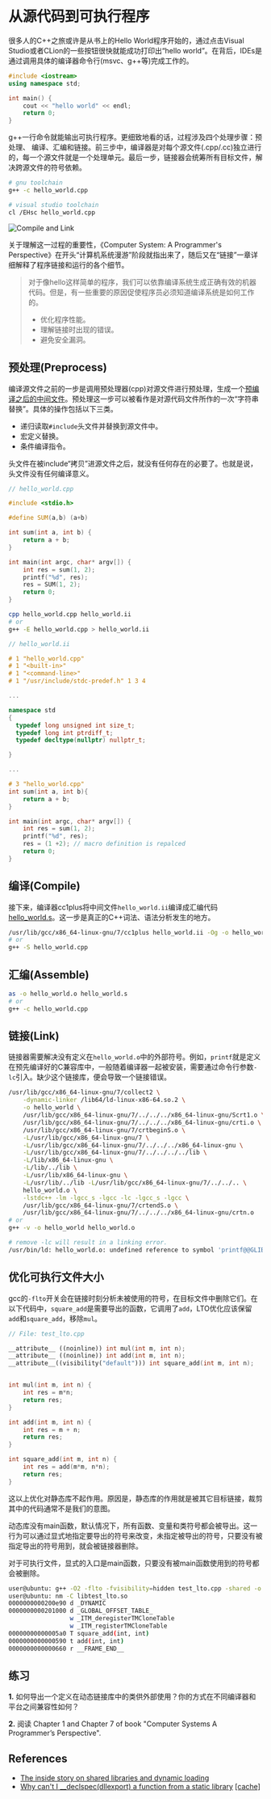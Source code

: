 # 从源代码到可执行程序

很多人的C++之旅或许是从书上的Hello World程序开始的，通过点击Visual Studio或者CLion的一些按钮很快就能成功打印出“hello world”。在背后，IDEs是通过调用具体的编译器命令行(msvc、g++等)完成工作的。

```cpp
#include <iostream>
using namespace std;

int main() {
    cout << "hello world" << endl;
    return 0;
}
```

g++一行命令就能输出可执行程序。更细致地看的话，过程涉及四个处理步骤：预处理、 编译、汇编和链接。前三步中，编译器是对每个源文件(.cpp/.cc)独立进行的，每一个源文件就是一个处理单元。最后一步，链接器会统筹所有目标文件，解决跨源文件的符号依赖。

```bash
# gnu toolchain
g++ -c hello_world.cpp

# visual studio toolchain
cl /EHsc hello_world.cpp
```

![Compile and Link](pic/compile_link.png)

关于理解这一过程的重要性，《Computer System: A Programmer's Perspective》在开头“计算机系统漫游”阶段就指出来了，随后又在“链接”一章详细解释了程序链接和运行的各个细节。

> 对于像hello这样简单的程序，我们可以依靠编译系统生成正确有效的机器代码。但是，有一些重要的原因促使程序员必须知道编译系统是如何工作的。
> * 优化程序性能。
> * 理解链接时出现的错误。
> * 避免安全漏洞。

## 预处理(Preprocess)

编译源文件之前的一步是调用预处理器(cpp)对源文件进行预处理，生成一个[预编译之后的中间文件](hello_world.i)。预处理这一步可以被看作是对源代码文件所作的一次“字符串替换”。具体的操作包括以下三类。

* 递归读取`#include`头文件并替换到源文件中。
* 宏定义替换。
* 条件编译指令。


头文件在被include“拷贝”进源文件之后，就没有任何存在的必要了。也就是说，头文件没有任何编译意义。

```cpp
// hello_world.cpp

#include <stdio.h>

#define SUM(a,b) (a+b)

int sum(int a, int b) {
    return a + b;
}

int main(int argc, char* argv[]) {
    int res = sum(1, 2);
    printf("%d", res);
    res = SUM(1, 2);
    return 0;
}
```


```bash
cpp hello_world.cpp hello_world.ii
# or
g++ -E hello_world.cpp > hello_world.ii
```

```cpp
// hello_world.ii

# 1 "hello_world.cpp"
# 1 "<built-in>"
# 1 "<command-line>"
# 1 "/usr/include/stdc-predef.h" 1 3 4

...

namespace std
{
  typedef long unsigned int size_t;
  typedef long int ptrdiff_t;
  typedef decltype(nullptr) nullptr_t;

}

...

# 3 "hello_world.cpp"
int sum(int a, int b){
    return a + b;
}

int main(int argc, char* argv[]) {
    int res = sum(1, 2);
    printf("%d", res);
    res = (1 +2); // macro definition is repalced
    return 0;
}

```

## 编译(Compile)

接下来，编译器cc1plus将中间文件`hello_world.ii`编译成汇编代码[hello_world.s](code/hello_world.s)。这一步是真正的C++词法、语法分析发生的地方。

```bash
/usr/lib/gcc/x86_64-linux-gnu/7/cc1plus hello_world.ii -Og -o hello_world.s
# or
g++ -S hello_world.cpp
```

## 汇编(Assemble)

```bash
as -o hello_world.o hello_world.s
# or
g++ -c hello_world.cpp
```

## 链接(Link)

链接器需要解决没有定义在`hello_world.o`中的外部符号。例如，`printf`就是定义在预先编译好的C兼容库中，一般随着编译器一起被安装，需要通过命令行参数`-lc`引入。缺少这个链接库，便会导致一个链接错误。

```bash
/usr/lib/gcc/x86_64-linux-gnu/7/collect2 \
    -dynamic-linker /lib64/ld-linux-x86-64.so.2 \
    -o hello_world \
    /usr/lib/gcc/x86_64-linux-gnu/7/../../../x86_64-linux-gnu/Scrt1.o \
    /usr/lib/gcc/x86_64-linux-gnu/7/../../../x86_64-linux-gnu/crti.o \
    /usr/lib/gcc/x86_64-linux-gnu/7/crtbeginS.o \
    -L/usr/lib/gcc/x86_64-linux-gnu/7 \
    -L/usr/lib/gcc/x86_64-linux-gnu/7/../../../x86_64-linux-gnu \
    -L/usr/lib/gcc/x86_64-linux-gnu/7/../../../../lib \
    -L/lib/x86_64-linux-gnu \
    -L/lib/../lib \
    -L/usr/lib/x86_64-linux-gnu \
    -L/usr/lib/../lib -L/usr/lib/gcc/x86_64-linux-gnu/7/../../.. \
    hello_world.o \
    -lstdc++ -lm -lgcc_s -lgcc -lc -lgcc_s -lgcc \
    /usr/lib/gcc/x86_64-linux-gnu/7/crtendS.o \
    /usr/lib/gcc/x86_64-linux-gnu/7/../../../x86_64-linux-gnu/crtn.o
# or
g++ -v -o hello_world hello_world.o
```

```bash
# remove -lc will result in a linking error. 
/usr/bin/ld: hello_world.o: undefined reference to symbol 'printf@@GLIBC_2.2.5'
```

## 优化可执行文件大小

gcc的`-flto`开关会在链接时刻分析未被使用的符号，在目标文件中删除它们。在以下代码中，`square_add`是需要导出的函数，它调用了`add`，LTO优化应该保留`add`和`square_add`，移除`mul`。

```cpp
// File: test_lto.cpp

__attribute__ ((noinline)) int mul(int m, int n);
__attribute__ ((noinline)) int add(int m, int n);
__attribute__((visibility("default"))) int square_add(int m, int n);


int mul(int m, int n) {
    int res = m*n;
    return res;
}

int add(int m, int n) {
    int res = m + n;
    return res;
}

int square_add(int m, int n) {
    int res = add(m*m, n*n);
    return res;
}
```

这以上优化对静态库不起作用。原因是，静态库的作用就是被其它目标链接，裁剪其中的代码通常不是我们的意图。

动态库没有main函数，默认情况下，所有函数、变量和类符号都会被导出。这一行为可以通过显式地指定要导出的符号来改变，未指定被导出的符号，只要没有被指定导出的符号用到，就会被链接器删除。

对于可执行文件，显式的入口是main函数，只要没有被main函数使用到的符号都会被删除。

```bash
user@ubuntu: g++ -O2 -flto -fvisibility=hidden test_lto.cpp -shared -o libtest_lto.so
user@ubuntu: nm -C libtest_lto.so
0000000000200e90 d _DYNAMIC
0000000000201000 d _GLOBAL_OFFSET_TABLE_
                 w _ITM_deregisterTMCloneTable
                 w _ITM_registerTMCloneTable
00000000000005a0 T square_add(int, int)
0000000000000590 t add(int, int)
0000000000000660 r __FRAME_END__
```

## 练习

**1.** 如何导出一个定义在动态链接库中的类供外部使用？你的方式在不同编译器和平台之间兼容性如何？

**2.** 阅读 Chapter 1 and Chapter 7 of book "Computer Systems A Programmer’s Perspective".

## References

* [The inside story on shared libraries and dynamic loading](ref/the_inside_story_on_shared_libraries_and_dynamic_loading.pdf)
* [Why can't I __declspec(dllexport) a function from a static library](https://devblogs.microsoft.com/oldnewthing/20140321-00/?p=1433) [[cache]](ref/why_cant_export_function_from_static_library.html)
